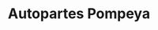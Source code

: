 ---
title: "Autopartes Pompeya"
url: /ciudad-autonoma-de-buenos-aires/autopartes-pompeya/
shop: piezas de automóviles
---